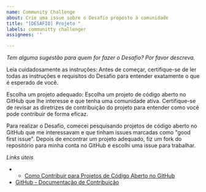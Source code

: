 ```yaml
---
name: Community Challenge
about: Crie uma issue sobre o Desafio proposto à comunidade
title: "[DESAFIO] Projeto "
labels: communitty challenger
assignees: ''

---
```


*Tem alguma sugestão para quem for fazer o Desafio? Por favor descreva.*

Leia cuidadosamente as instruções: Antes de começar, certifique-se de ler todas as instruções e requisitos do Desafio para entender exatamente o que é esperado de você.

Escolha um projeto adequado: Escolha um projeto de código aberto no GitHub que lhe interesse e que tenha uma comunidade ativa. Certifique-se de revisar as diretrizes de contribuição do projeto para entender como você pode contribuir de forma eficaz.

Para realizar o Desafio, comecei pesquisando projetos de código aberto no GitHub que me interessavam e que tinham issues marcadas como "good first issue". Depois de encontrar um projeto adequado, fiz um fork do repositório para minha conta no GitHub e escolhi uma issue para trabalhar.

*Links úteis*
- - [Como Contribuir para Projetos de Código Aberto no GitHub](https://opensource.guide/how-to-contribute/)
- [GitHub - Documentação de Contribuição](https://docs.github.com/pt/github/collaborating-with-issues-and-pull-requests)
